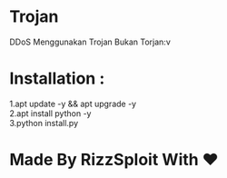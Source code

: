 # Trojan
DDoS Menggunakan Trojan Bukan Torjan:v

# Installation :
1.apt update -y && apt upgrade -y<br />
2.apt install python -y<br />
3.python install.py<br />

# Made By RizzSploit With :heart:
